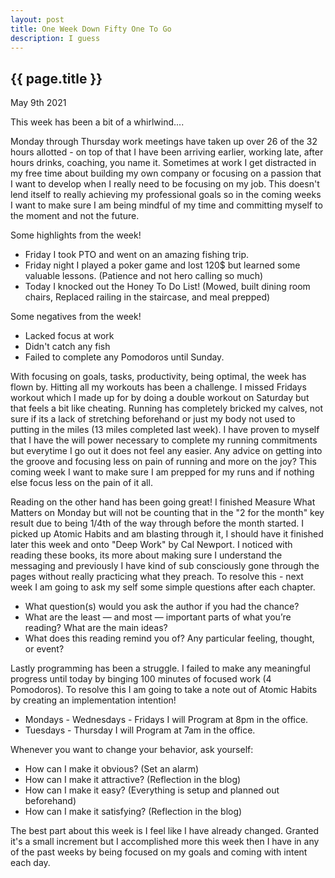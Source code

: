 ```yaml
---
layout: post
title: One Week Down Fifty One To Go
description: I guess
---
```


{{ page.title }}
----------------

<p class="meta">May 9th 2021</p>

This week has been a bit of a whirlwind....

Monday through Thursday work meetings have taken up over 26 of the 32 hours allotted - on top of that I have been arriving earlier, working late, after hours drinks, coaching, you name it. Sometimes at work I get distracted in my free time about building my own company or focusing on a passion that I want to develop when I really need to be focusing on my job. This doesn't lend itself to really achieving my professional goals so in the coming weeks I want to make sure I am being mindful of my time and committing myself to the moment and not the future. 

Some highlights from the week!
* Friday I took PTO and went on an amazing fishing trip. 
* Friday night I played a poker game and lost 120$ but learned some valuable lessons. (Patience and not hero calling so much)
* Today I knocked out the Honey To Do List! (Mowed, built dining room chairs, Replaced railing in the staircase, and meal prepped)

Some negatives from the week!
* Lacked focus at work 
* Didn't catch any fish
* Failed to complete any Pomodoros until Sunday.

With focusing on goals, tasks, productivity, being optimal, the week has flown by. Hitting all my workouts has been a challenge. I missed Fridays workout which I made up for by doing a double workout on Saturday but that feels a bit like cheating. Running has completely bricked my calves, not sure if its a lack of stretching beforehand or just my body not used to putting in the miles (13 miles completed last week). I have proven to myself that I have the will power necessary to complete my running commitments but everytime I go out it does not feel any easier. Any advice on getting into the groove and focusing less on pain of running and more on the joy? This coming week I want to make sure I am prepped for my runs and if nothing else focus less on the pain of it all.

Reading on the other hand has been going great! I finished Measure What Matters on Monday but will not be counting that in the "2 for the month" key result due to being 1/4th of the way through before the month started. I picked up Atomic Habits and am blasting through it, I should have it finished later this week and onto "Deep Work" by Cal Newport. I noticed with reading these books, its more about making sure I understand the messaging and previously I have kind of sub consciously gone through the pages without really practicing what they preach. To resolve this - next week I am going to ask my self some simple questions after each chapter. 

* What question(s) would you ask the author if you had the chance?
* What are the least — and most — important parts of what you’re reading? What are the main ideas?
* What does this reading remind you of? Any particular feeling, thought, or event?

Lastly programming has been a struggle. I failed to make any meaningful progress until today by binging 100 minutes of focused work (4 Pomodoros). To resolve this I am going to take a note out of Atomic Habits by creating an implementation intention! 

* Mondays - Wednesdays - Fridays I will Program at 8pm in the office.
* Tuesdays - Thursday I will Program at 7am in the office.

Whenever you want to change your behavior, ask yourself:

* How can I make it obvious? (Set an alarm)
* How can I make it attractive? (Reflection in the blog)
* How can I make it easy? (Everything is setup and planned out beforehand)
* How can I make it satisfying? (Reflection in the blog)

The best part about this week is I feel like I have already changed. Granted it's a small increment but I accomplished more this week then I have in any of the past weeks by being focused on my goals and coming with intent each day.











